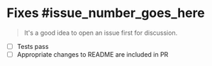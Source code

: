 # Fixes #issue_number_goes_here

> It's a good idea to open an issue first for discussion.

- [ ] Tests pass
- [ ] Appropriate changes to README are included in PR
